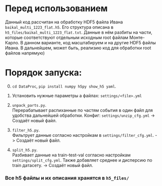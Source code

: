 # Перед использованием
Данный код рассчитан на обработку HDF5 файла Ивана ```baikal_multi_1223_flat.h5```.
Его структура описана в ```h5_files/baikal_multi_1223_flat.txt```. Данные в нём разбиты на части, которые соответствуют отдельным исходным root файлам Монте-Карло.
В данном варианте, код масштабируем и на другие HDF5 файлы Ивана.
В дальнейшем, может быть, реализию код для обработки root файлов напрямую)

# Порядок запуска:

0) ```cd DataProc```, ```pip install numpy h5py show_h5 yaml```.

1) Установить нужные параметры а файлах:  ```settings/<file>.yml```

2) ```unpack_parts.py```.  
Перерабатывает распиханные по частям события в один файл для удобства дальнейшей обработки. Конфиг: ```settings/unzip_cfg.yml```
-> Создаёт новый файл.

3) ```filter_h5.py```.  
Фильтрует данные согласно настройкам в ```settings/filter_cfg.yml```. 
-> Создаёт новый файл.

4) ```split_h5.py```.  
Разбивает данные на train-test-val согласно настройкам ```settings/split_cfg.yml```. Также добавляет среднее и дисперсию по train датасету.
-> Создаёт новый файл.

### Все h5 файлы и их описания хранятся в ```h5_files/```